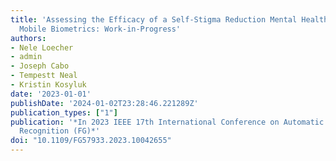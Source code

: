 ```yaml
---
title: 'Assessing the Efficacy of a Self-Stigma Reduction Mental Health Program with
  Mobile Biometrics: Work-in-Progress'
authors:
- Nele Loecher
- admin
- Joseph Cabo
- Tempestt Neal
- Kristin Kosyluk
date: '2023-01-01'
publishDate: '2024-01-02T23:28:46.221289Z'
publication_types: ["1"]
publication: '*In 2023 IEEE 17th International Conference on Automatic Face and Gesture
  Recognition (FG)*'
doi: "10.1109/FG57933.2023.10042655"
---
```

